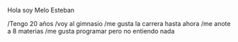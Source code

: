 Hola soy Melo Esteban

/Tengo 20 años
/voy al gimnasio
/me gusta la carrera hasta ahora
/me anote a 8 materias
/me gusta programar pero no entiendo nada

